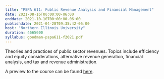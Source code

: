 ```yaml
---
title: "PSPA 611: Public Revenue Analysis and Financial Management"
date: 2021-08-16T00:00:00-06:00
enddate: 2021-10-10T00:00:00-06:00
publishdate: 2021-04-28T09:35:42-05:00
host: "Northern Illinois University"
duration: 4665600
syllabus: goodman-pspa611-f2021.pdf
---
```


Theories and practices of public sector revenues. Topics include efficiency and equity considerations, alternative revenue generation, financial analysis, and tax and revenue administration.

A preview to the course can be found [here](https://pspa611.cgoodman.com).
